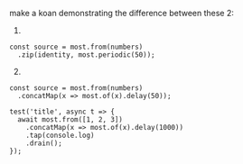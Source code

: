make a koan demonstrating the difference between these 2:

1)
```
const source = most.from(numbers)
  .zip(identity, most.periodic(50));
```

2)
```
const source = most.from(numbers)
  .concatMap(x => most.of(x).delay(50));
```

```
test('title', async t => {
  await most.from([1, 2, 3])
    .concatMap(x => most.of(x).delay(1000))
    .tap(console.log)
    .drain();
});
```
